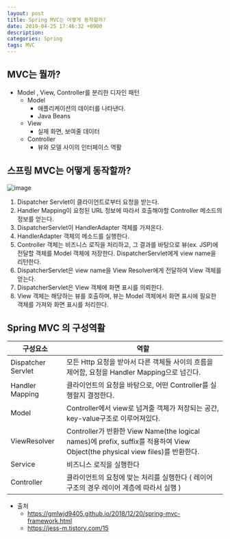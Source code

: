 ```yaml
---
layout: post
title: Spring MVC는 어떻게 동작할까?
date: 2019-04-25 17:46:32 +0900
description:
categories: Spring
tags: MVC
---
```


## MVC는 뭘까?

* Model , View, Controller를 분리한 디자인 패턴
  * Model
    * 애플리케이션의 데이터를 나타낸다.
    * Java Beans
  * View
    * 실제 화면, 보여줄 데이터
  * Controller
    * 뷰와 모델 사이의 인터페이스 역활

## 스프링 MVC는 어떻게 동작할까?

![image](https://img1.daumcdn.net/thumb/R1280x0/?scode=mtistory2&fname=http%3A%2F%2Fcfile21.uf.tistory.com%2Fimage%2F992B234C5C807FD1146507)

1. Dispatcher Servlet이 클라이언트로부터 요청을 받는다.
2. Handler Mapping이 요청된 URL 정보에 따라서 호출해야할 Controller 메소드의 정보를 얻는다.
3. DispatcherServlet이 HandlerAdapter 객체를 가져온다. 
4. HandlerAdapter 객체의 메소드를 실행한다. 
5. Controller 객체는 비즈니스 로직을 처리하고, 그 결과를 바탕으로 뷰(ex. JSP)에 전달할 객체를 Model 객체에 저장한다. DispatcherServlet에게 view name을 리턴한다.
6. DispatcherServlet은 view name을 View Resolver에게 전달하여 View 객체를 얻는다.
7. DispatcherServlet은 View 객체에 화면 표시를 의뢰한다.
8. View 객체는 해당하는 뷰를 호출하며, 뷰는 Model 객체에서 화면 표시에 필요한 객체를 가져와 화면 표시를 처리한다.


## Spring MVC 의 구성역활

| 구성요소   | 역할 |
| ---------- | -------------------------    |
| Dispatcher Servlet | 모든 Http 요청을 받아서 다른 객체들 사이의 흐름을 제어함, 요청을 Handler Mapping으로 넘긴다.|
| Handler Mapping | 클라이언트의 요청을 바탕으로, 어떤 Controller를 실행할지 결정한다. |
| Model | Controller에서 view로 넘겨줄 객체가 저장되는 공간, key-value구조로 이루어져있다. |
| ViewResolver |  Controller가 반환한 View Name(the logical names)에 prefix, suffix를 적용하여 View Object(the physical view files)를 반환한다.|
| Service | 비즈니스 로직을 실행한다 |
| Controller | 클라이언트의 요청에 맞는 처리를 실행한다 ( 레이어 구조의 경우 레이어 계층에 따라서 실행 ) |  

* 출처
  * https://gmlwjd9405.github.io/2018/12/20/spring-mvc-framework.html
  * https://jess-m.tistory.com/15